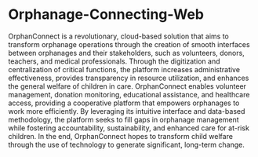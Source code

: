 # Orphanage-Connecting-Web
OrphanConnect is a revolutionary, cloud-based solution that aims to 
transform orphanage operations through the creation of smooth interfaces 
between orphanages and their stakeholders, such as volunteers, donors, 
teachers, and medical professionals. Through the digitization and 
centralization of critical functions, the platform increases administrative 
effectiveness, provides transparency in resource utilization, and enhances the 
general welfare of children in care. OrphanConnect enables volunteer 
management, donation monitoring, educational assistance, and healthcare 
access, providing a cooperative platform that empowers orphanages to work 
more efficiently. By leveraging its intuitive interface and data-based 
methodology, the platform seeks to fill gaps in orphanage management while 
fostering accountability, sustainability, and enhanced care for at-risk children. 
In the end, OrphanConnect hopes to transform child welfare through the use 
of technology to generate significant, long-term change.
